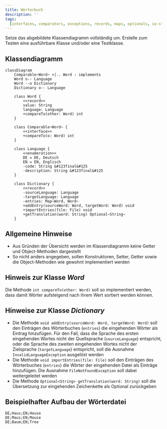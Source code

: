 ```yaml
---
title: Wörterbuch
description: ''
tags:
  [interfaces, comparators, exceptions, records, maps, optionals, io-streams]
---
```


Setze das abgebildete Klassendiagramm vollständig um. Erstelle zum Testen eine
ausführbare Klasse und/oder eine Testklasse.

## Klassendiagramm

```mermaid
classDiagram
    Comparable~Word~ <|.. Word : implements
    Word o-- Language
    Word --o Dictionary
    Dictionary o-- Language

    class Word {
        <<record>>
        value: String
        language: Language
        +compareTo(other: Word) int
    }

    class Comparable~Word~ {
        <<interface>>
        +compareTo(o: Word) int
    }

    class Language {
        <<enumeration>>
        DE = DE, Deutsch
        EN = EN, Englisch
        -code: String &#123final&#125
        -description: String &#123final&#125
    }

    class Dictionary {
        <<record>>
        -sourceLanguage: Language
        -targetLanguage: Language
        -entries: Map~Word, Word~
        +addEntry(sourceWord: Word, targetWord: Word) void
        +importEntries(file: File) void
        +getTranslation(word: String) Optional~String~
    }
```

## Allgemeine Hinweise

- Aus Gründen der Übersicht werden im Klassendiagramm keine Getter und
  Object-Methoden dargestellt
- So nicht anders angegeben, sollen Konstruktoren, Setter, Getter sowie die
  Object-Methoden wie gewohnt implementiert werden

## Hinweis zur Klasse _Word_

Die Methode `int compareTo(other: Word)` soll so implementiert werden, dass
damit Wörter aufsteigend nach ihrem Wert sortiert werden können.

## Hinweise zur Klasse _Dictionary_

- Die Methode `void addEntry(sourceWord: Word, targetWord: Word)` soll den
  Einträgen des Wörterbuches (`entries`) die eingehenden Wörter als Eintrag
  hinzufügen. Für den Fall, dass die Sprache des ersten eingehenden Wortes nicht
  der Quellsprache (`sourceLanguage`) entspricht, oder die Sprache des zweiten
  eingehenden Wortes nicht der Zielsprache (`targetLanguage`) entspricht, soll
  die Ausnahme `InvalidLanguageException` ausgelöst werden
- Die Methode `void importEntries(file: File)` soll den Einträgen des
  Wörterbuches (`entries`) die Wörter der eingehenden Datei als Einträge
  hinzufügen. Die Ausnahme `FileNotFoundException` soll dabei weitergeleitet
  werden
- Die Methode `Optional<String> getTranslation(word: String)` soll die
  Übersetzung zur eingehenden Zeichenkette als Optional zurückgeben

## Beispielhafter Aufbau der Wörterdatei

```
DE;Haus;EN;House
DE;Maus;EN;Mouse
DE;Baum;EN;Tree
```
